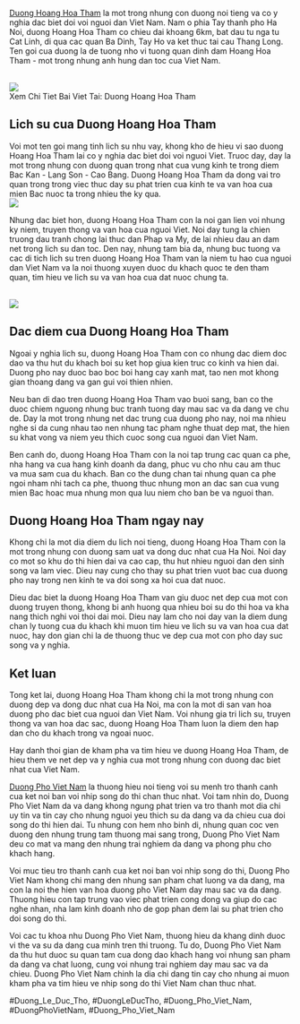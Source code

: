 <p><a href="https://duongphovietnam.com/duong-hoang-hoa-tham/">Duong Hoang Hoa Tham</a> la mot trong nhung con duong noi tieng va co y nghia dac biet doi voi nguoi dan Viet Nam. Nam o phia Tay thanh pho Ha Noi, duong Hoang Hoa Tham co chieu dai khoang 6km, bat dau tu nga tu Cat Linh, di qua cac quan Ba Dinh, Tay Ho va ket thuc tai cau Thang Long. Ten goi cua duong la de tuong nho vi tuong quan dinh dam Hoang Hoa Tham - mot trong nhung anh hung dan toc cua Viet Nam.</p><br><img src="https://duongphovietnam.com/wp-content/uploads/2025/03/logo-duongphovietnam.com_.png"></br>
Xem Chi Tiet Bai Viet Tai: Duong Hoang Hoa Tham<h2>Lich su cua Duong Hoang Hoa Tham</h2><p>Voi mot ten goi mang tinh lich su nhu vay, khong kho de hieu vi sao duong Hoang Hoa Tham lai co y nghia dac biet doi voi nguoi Viet. Truoc day, day la mot trong nhung con duong quan trong nhat cua vung kinh te trong diem Bac Kan - Lang Son - Cao Bang. Duong Hoang Hoa Tham da dong vai tro quan trong trong viec thuc day su phat trien cua kinh te va van hoa cua mien Bac nuoc ta trong nhieu the ky qua.<br><img src="https://duongphovietnam.com/wp-content/uploads/2025/03/duong-cao-toc-ninh-binh-hai-phong-tuong-lai-giao-thong-viet-nam-67d3ac1cd4a56.webp"></br><p>Nhung dac biet hon, duong Hoang Hoa Tham con la noi gan lien voi nhung ky niem, truyen thong va van hoa cua nguoi Viet. Noi day tung la chien truong dau tranh chong lai thuc dan Phap va My, de lai nhieu dau an dam net trong lich su dan toc. Den nay, nhung tam bia da, nhung buc tuong va cac di tich lich su tren duong Hoang Hoa Tham van la niem tu hao cua nguoi dan Viet Nam va la noi thuong xuyen duoc du khach quoc te den tham quan, tim hieu ve lich su va van hoa cua dat nuoc chung ta.</p><br><img src="https://duongphovietnam.com/wp-content/uploads/2025/03/logo-duongphovietnam.com_.png"></br><h2>Dac diem cua Duong Hoang Hoa Tham</h2><p>Ngoai y nghia lich su, duong Hoang Hoa Tham con co nhung dac diem doc dao va thu hut du khach boi su ket hop giua kien truc co kinh va hien dai. Duong pho nay duoc bao boc boi hang cay xanh mat, tao nen mot khong gian thoang dang va gan gui voi thien nhien.<p>Neu ban di dao tren duong Hoang Hoa Tham vao buoi sang, ban co the duoc chiem nguong nhung buc tranh tuong day mau sac va da dang ve chu de. Day la mot trong nhung net dac trung cua duong pho nay, noi ma nhieu nghe si da cung nhau tao nen nhung tac pham nghe thuat dep mat, the hien su khat vong va niem yeu thich cuoc song cua nguoi dan Viet Nam.</p><p>Ben canh do, duong Hoang Hoa Tham con la noi tap trung cac quan ca phe, nha hang va cua hang kinh doanh da dang, phuc vu cho nhu cau am thuc va mua sam cua du khach. Ban co the dung chan tai nhung quan ca phe ngoi nham nhi tach ca phe, thuong thuc nhung mon an dac san cua vung mien Bac hoac mua nhung mon qua luu niem cho ban be va nguoi than.<h2>Duong Hoang Hoa Tham ngay nay</h2><p>Khong chi la mot dia diem du lich noi tieng, duong Hoang Hoa Tham con la mot trong nhung con duong sam uat va dong duc nhat cua Ha Noi. Noi day co mot so khu do thi hien dai va cao cap, thu hut nhieu nguoi dan den sinh song va lam viec. Dieu nay cung cho thay su phat trien vuot bac cua duong pho nay trong nen kinh te va doi song xa hoi cua dat nuoc.</p><p>Dieu dac biet la duong Hoang Hoa Tham van giu duoc net dep cua mot con duong truyen thong, khong bi anh huong qua nhieu boi su do thi hoa va kha nang thich nghi voi thoi dai moi. Dieu nay lam cho noi day van la diem dung chan ly tuong cua du khach khi muon tim hieu ve lich su va van hoa cua dat nuoc, hay don gian chi la de thuong thuc ve dep cua mot con pho day suc song va y nghia.</p><h2>Ket luan</h2><p>Tong ket lai, duong Hoang Hoa Tham khong chi la mot trong nhung con duong dep va dong duc nhat cua Ha Noi, ma con la mot di san van hoa duong pho dac biet cua nguoi dan Viet Nam. Voi nhung gia tri lich su, truyen thong va van hoa dac sac, duong Hoang Hoa Tham luon la diem den hap dan cho du khach trong va ngoai nuoc.</p><p>Hay danh thoi gian de kham pha va tim hieu ve duong Hoang Hoa Tham, de hieu them ve net dep va y nghia cua mot trong nhung con duong dac biet nhat cua Viet Nam.</p><p><a href="https://duongphovietnam.com/">Duong Pho Viet Nam</a> la thuong hieu noi tieng voi su menh tro thanh canh cua ket noi ban voi nhip song do thi chan thuc nhat. Voi tam nhin do, Duong Pho Viet Nam da va dang khong ngung phat trien va tro thanh mot dia chi uy tin va tin cay cho nhung nguoi yeu thich su da dang va da chieu cua doi song do thi hien dai. Tu nhung con hem nho binh di, nhung quan coc ven duong den nhung trung tam thuong mai sang trong, Duong Pho Viet Nam deu co mat va mang den nhung trai nghiem da dang va phong phu cho khach hang.

Voi muc tieu tro thanh canh cua ket noi ban voi nhip song do thi, Duong Pho Viet Nam khong chi mang den nhung san pham chat luong va da dang, ma con la noi the hien van hoa duong pho Viet Nam day mau sac va da dang. Thuong hieu con tap trung vao viec phat trien cong dong va giup do cac nghe nhan, nha lam kinh doanh nho de gop phan dem lai su phat trien cho doi song do thi.

Voi cac tu khoa nhu Duong Pho Viet Nam, thuong hieu da khang dinh duoc vi the va su da dang cua minh tren thi truong. Tu do, Duong Pho Viet Nam da thu hut duoc su quan tam cua dong dao khach hang voi nhung san pham da dang va chat luong, cung voi nhung trai nghiem day mau sac va da chieu. Duong Pho Viet Nam chinh la dia chi dang tin cay cho nhung ai muon kham pha va tim hieu ve nhip song do thi Viet Nam chan thuc nhat.</p>
#Duong_Le_Duc_Tho, #DuongLeDucTho, #Duong_Pho_Viet_Nam, #DuongPhoVietNam, #Duong_Pho_Viet_Nam
